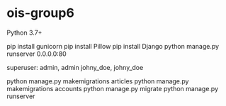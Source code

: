 # ois-group6

Python 3.7+

pip install gunicorn
pip install Pillow
pip install Django
python manage.py runserver 0.0.0.0:80

superuser: admin, admin
johny_doe, johny_doe

python manage.py makemigrations articles
python manage.py makemigrations accounts
python manage.py migrate
python manage.py runserver
